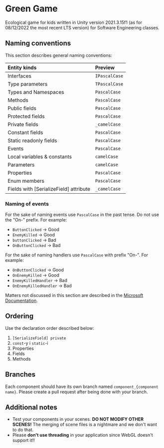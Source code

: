 # Green Game

Ecological game for kids written in Unity version 2021.3.15f1 (as for 08/12/2022 the most recent LTS version) for Software Engineering classes.
 
## Naming conventions

This section describes general naming conventions:

| Entity kinds                          | Preview            |
| :------------------------------------ | :----------------- |
| Interfaces                            | `IPascalCase`      |
| Type parameters                       | `TPascalCase`      |
| Types and Namespaces                  | `PascalCase`       |
| Methods                               | `PascalCase`       |
| Public fields                         | `PascalCase`       |
| Protected fields                      | `PascalCase`       |
| Private fields                        | `_camelCase`       |
| Constant fields                       | `PascalCase`       |
| Static readonly fields                | `PascalCase`       |
| Events                                | `PascalCase`       |
| Local variables & constants           | `camelCase`        |
| Parameters                            | `camelCase`        |
| Properties                            | `PascalCase`       |
| Enum members                          | `PascalCase`       |
| Fields with [SerializeField] attribute| `_camelCase`       |

### Naming of events
For the sake of naming events use `PascalCase` in the past tense. Do not use the "On-" prefix. For example:

- `ButtonClicked` -> Good
- `EnemyKilled` -> Good
- `buttonClicked` -> Bad
- `OnButtonClicked` -> Bad

For the sake of naming handlers use `PascalCase` with prefix "On-". For example:

- `OnButtonClicked` -> Good
- `OnEnemyKilled` -> Good
- `EnemyKilledHandler` -> Bad
- `OnEnemyKilledHandler` -> Bad

Matters not discussed in this section are described in the [Microsoft Documentation](https://learn.microsoft.com/en-us/dotnet/csharp/fundamentals/coding-style/coding-conventions).


## Ordering 
Use the declaration order described below:

1. `[SerializeField] private`
2. `const`-y i `static`-i
3. Properties
4. Fields
5. Methods

## Branches
Each component should have its own branch named `component_{component name}`. Please create a pull request after being done with your branch.

## Additional notes
- Test your components in your scenes. **DO NOT MODIFY OTHER SCENES!** The merging of scene files is a nightmare and we don't want to do that.
- Please **don't use threading** in your application since WebGL doesn't support it!!
